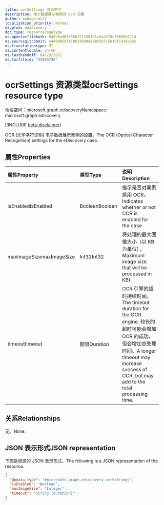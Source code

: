 ```yaml
---
title: ocrSettings 资源类型
description: 电子数据展示案例的 OCR 设置
author: mahage-msft
localization_priority: Normal
ms.prod: ediscovery
doc_type: resourcePageType
ms.openlocfilehash: 648e0ad63f558f211591d1c8aa976c2689dd271d
ms.sourcegitcommit: e440d855f1106390d842905d97ceb16f143db2e5
ms.translationtype: MT
ms.contentlocale: zh-CN
ms.lasthandoff: 04/29/2021
ms.locfileid: "52080746"
---
```

# <a name="ocrsettings-resource-type"></a><span data-ttu-id="78156-103">ocrSettings 资源类型</span><span class="sxs-lookup"><span data-stu-id="78156-103">ocrSettings resource type</span></span>

<span data-ttu-id="78156-104">命名空间：microsoft.graph.ediscovery</span><span class="sxs-lookup"><span data-stu-id="78156-104">Namespace: microsoft.graph.ediscovery</span></span>

[!INCLUDE [beta-disclaimer](../../includes/beta-disclaimer.md)]

<span data-ttu-id="78156-105">OCR (光学字符识别) 电子数据展示案例的设置。</span><span class="sxs-lookup"><span data-stu-id="78156-105">The OCR (Optical Character Recognition) settings for the eDiscovery case.</span></span>

## <a name="properties"></a><span data-ttu-id="78156-106">属性</span><span class="sxs-lookup"><span data-stu-id="78156-106">Properties</span></span>

|<span data-ttu-id="78156-107">属性</span><span class="sxs-lookup"><span data-stu-id="78156-107">Property</span></span>|<span data-ttu-id="78156-108">类型</span><span class="sxs-lookup"><span data-stu-id="78156-108">Type</span></span>|<span data-ttu-id="78156-109">说明</span><span class="sxs-lookup"><span data-stu-id="78156-109">Description</span></span>|
|:---|:---|:---|
|<span data-ttu-id="78156-110">isEnabled</span><span class="sxs-lookup"><span data-stu-id="78156-110">isEnabled</span></span>|<span data-ttu-id="78156-111">Boolean</span><span class="sxs-lookup"><span data-stu-id="78156-111">Boolean</span></span>|<span data-ttu-id="78156-112">指示是否对案例启用 OCR。</span><span class="sxs-lookup"><span data-stu-id="78156-112">Indicates whether or not OCR is enabled for the case.</span></span>|
|<span data-ttu-id="78156-113">maxImageSize</span><span class="sxs-lookup"><span data-stu-id="78156-113">maxImageSize</span></span>|<span data-ttu-id="78156-114">Int32</span><span class="sxs-lookup"><span data-stu-id="78156-114">Int32</span></span>|<span data-ttu-id="78156-115">将处理的最大图像大小（以 KB 为单位) 。</span><span class="sxs-lookup"><span data-stu-id="78156-115">Maximum image size that will be processed in KB).</span></span>|
|<span data-ttu-id="78156-116">timeout</span><span class="sxs-lookup"><span data-stu-id="78156-116">timeout</span></span>|<span data-ttu-id="78156-117">期限</span><span class="sxs-lookup"><span data-stu-id="78156-117">Duration</span></span>|<span data-ttu-id="78156-118">OCR 引擎的超时持续时间。</span><span class="sxs-lookup"><span data-stu-id="78156-118">The timeout duration for the OCR engine.</span></span> <span data-ttu-id="78156-119">较长的超时可能会增加 OCR 的成功，但会增加总处理时间。</span><span class="sxs-lookup"><span data-stu-id="78156-119">A longer timeout may increase success of OCR, but may add to the total processing time.</span></span>|

## <a name="relationships"></a><span data-ttu-id="78156-120">关系</span><span class="sxs-lookup"><span data-stu-id="78156-120">Relationships</span></span>

<span data-ttu-id="78156-121">无。</span><span class="sxs-lookup"><span data-stu-id="78156-121">None.</span></span>

## <a name="json-representation"></a><span data-ttu-id="78156-122">JSON 表示形式</span><span class="sxs-lookup"><span data-stu-id="78156-122">JSON representation</span></span>

<span data-ttu-id="78156-123">下面是资源的 JSON 表示形式。</span><span class="sxs-lookup"><span data-stu-id="78156-123">The following is a JSON representation of the resource.</span></span>
<!-- {
  "blockType": "resource",
  "@odata.type": "microsoft.graph.ediscovery.ocrSettings"
}
-->

``` json
{
  "@odata.type": "#microsoft.graph.ediscovery.ocrSettings",
  "isEnabled": "Boolean",
  "maxImageSize": "Integer",
  "timeout": "String (duration)"
}
```
